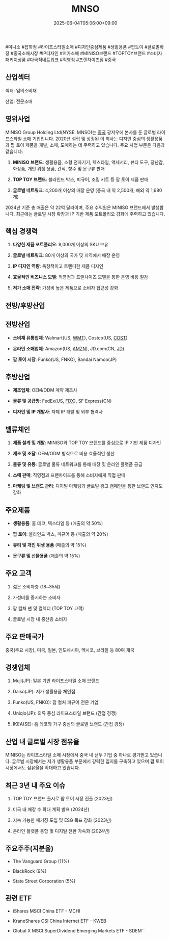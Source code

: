 ﻿---
title: "MNSO"
date: 2025-06-04T05:06:00+09:00
lastmod: 2025-06-04T05:06:00+09:00
type: docs
sidebar:
  open: true
weight: 575
---
<div style="display:none">
  <meta property="article:published_time" content="2025-06-03T20:06:00Z" />
  <meta property="article:modified_time" content="2025-06-03T20:06:00Z" />
</div>
#미니소 #잡화점 #라이프스타일소매 #디자인중심제품 #생활용품 #팝토이 #글로벌확장 #중국소매시장 #IP디자인 #저가소매 #MINISO브랜드 #TOPTOY브랜드 #소비자패키지상품 #다국적네트워크 #직영점 #프랜차이즈점 #중국 

## 산업섹터

섹터: 임의소비재

산업: 전문소매

## 영위사업

MINISO Group Holding Ltd(NYSE: MNSO)는 [중국](/industry-study/4국가중국/) 광저우에 본사를 둔 글로벌 라이프스타일 소매 기업입니다. 2020년 설립 및 상장된 이 회사는 디자인 중심의 생활용품과 팝 토이 제품을 개발, 소매, 도매하는 데 주력하고 있습니다. 주요 사업 부문은 다음과 같습니다:

1. **MINISO 브랜드**: 생활용품, 소형 전자기기, 텍스타일, 액세서리, 뷰티 도구, 장난감, 화장품, 개인 위생 용품, 간식, 향수 및 문구류 판매
    
2. **TOP TOY 브랜드**: 블라인드 박스, 피규어, 조립 키트 등 팝 토이 제품 판매
    
3. **글로벌 네트워크**: 4,200개 이상의 매장 운영 (중국 내 약 2,500개, 해외 약 1,680개)

2024년 기준 총 매출은 약 22억 달러이며, 주요 수익원은 MINISO 브랜드에서 발생합니다. 최근에는 글로벌 시장 확장과 IP 기반 제품 포트폴리오 강화에 주력하고 있습니다.

## 핵심 경쟁력

1. **다양한 제품 포트폴리오**: 8,000개 이상의 SKU 보유
    
2. **글로벌 네트워크**: 80개 이상의 국가 및 지역에서 매장 운영
    
3. **IP 디자인 역량**: 독창적이고 트렌디한 제품 디자인
    
4. **효율적인 비즈니스 모델**: 직영점과 프랜차이즈 모델을 통한 운영 비용 절감
    
5. **저가 소매 전략**: 가성비 높은 제품으로 소비자 접근성 강화

## 전방/후방산업

## 전방산업

- **소비재 유통업체**: Walmart(US, [WMT](/company-analysis/wmt/)), Costco(US, [COST](/company-analysis/cost/))
    
- **온라인 소매업체**: Amazon(US, [AMZN](/company-analysis/amzn/)), JD.com(CN, [JD](/company-analysis/jd/))
    
- **팝 토이 시장**: Funko(US, FNKO), Bandai Namco(JP)

## 후방산업

- **제조업체**: OEM/ODM 계약 제조사
    
- **물류 및 공급망**: FedEx(US, [FDX](/company-analysis/fdx/)), SF Express(CN)
    
- **디자인 및 IP 개발사**: 자체 IP 개발 및 외부 협력사

## 밸류체인

1. **제품 설계 및 개발**: MINISO와 TOP TOY 브랜드를 중심으로 IP 기반 제품 디자인
    
2. **제조 및 조달**: OEM/ODM 방식으로 비용 효율적인 생산
    
3. **물류 및 유통**: 글로벌 물류 네트워크를 통해 매장 및 온라인 플랫폼 공급
    
4. **소매 판매**: 직영점과 프랜차이즈를 통해 소비자에게 직접 판매
    
5. **마케팅 및 브랜드 관리**: 디지털 마케팅과 글로벌 광고 캠페인을 통한 브랜드 인지도 강화

## 주요제품

- **생활용품**: 홈 데코, 텍스타일 등 (매출의 약 50%)
    
- **팝 토이**: 블라인드 박스, 피규어 등 (매출의 약 20%)
    
- **뷰티 및 개인 위생 용품** (매출의 약 15%)
    
- **문구류 및 선물용품** (매출의 약 15%)

## 주요 고객

1. 젊은 소비자층 (18~35세)
    
2. 가성비를 중시하는 소비자
    
3. 팝 컬처 팬 및 컬렉터 (TOP TOY 고객)
    
4. 글로벌 시장 내 중산층 소비자

## 주요 판매국가

중국(주요 시장), 미국, 일본, 인도네시아, 멕시코, 브라질 등 80여 개국

## 경쟁업체

1. Muji(JP): 일본 기반 라이프스타일 소매 브랜드
    
2. Daiso(JP): 저가 생활용품 체인점
    
3. Funko(US, FNKO): 팝 컬처 피규어 전문 기업
    
4. Uniqlo(JP): 의류 중심 라이프스타일 브랜드 (간접 경쟁)
    
5. IKEA(SE): 홈 데코와 가구 중심의 글로벌 브랜드 (간접 경쟁)

## 산업 내 글로벌 시장 점유율

MINISO는 라이프스타일 소매 시장에서 중국 내 선두 기업 중 하나로 평가받고 있습니다. 글로벌 시장에서는 저가 생활용품 부문에서 강력한 입지를 구축하고 있으며 팝 토이 시장에서도 점유율을 확대하고 있습니다.

## 최근 3년 내 주요 이슈

1. TOP TOY 브랜드 출시로 팝 토이 시장 진출 (2023년)
    
2. 미국 내 매장 수 확대 계획 발표 (2024년)
    
3. 지속 가능한 패키징 도입 및 ESG 목표 강화 (2023년)
    
4. 온라인 플랫폼 통합 및 디지털 전환 가속화 (2024년)

## 주요주주(지분율)

- The Vanguard Group (11%)
    
- BlackRock (9%)
    
- State Street Corporation (5%)

## 관련 ETF

- iShares MSCI China ETF - MCHI
    
- KraneShares CSI China Internet ETF - KWEB
    
- Global X MSCI SuperDividend Emerging Markets ETF - SDEM``
